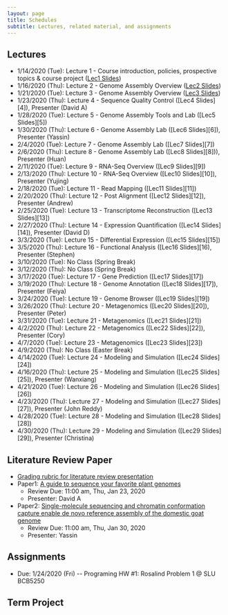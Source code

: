```yaml
---
layout: page
title: Schedules
subtitle: Lectures, related material, and assignments
---
```

## Lectures
 * 1/14/2020 (Tue): Lecture 1 - Course introduction, policies, prospective topics & course project ([Lec1 Slides][1])
 * 1/16/2020 (Thu): Lecture 2 - Genome Assembly Overview ([Lec2 Slides][2])
 * 1/21/2020 (Tue): Lecture 3 - Genome Assembly Overview ([Lec3 Slides][3])
 * 1/23/2020 (Thu): Lecture 4 - Sequence Quality Control ([Lec4 Slides][4]), Presenter (David A)
 * 1/28/2020 (Tue): Lecture 5 - Genome Assembly Tools and Lab ([Lec5 Slides][5])
 * 1/30/2020 (Thu): Lecture 6 - Genome Assembly Lab ([Lec6 Slides][6]), Presenter (Yassin)
 * 2/4/2020 (Tue): Lecture 7 - Genome Assembly Lab ([Lec7 Slides][7])
 * 2/6/2020 (Thu): Lecture 8 - Genome Assembly Lab ([Lec8 Slides][8])), Presenter (Huan)
 * 2/11/2020 (Tue): Lecture 9 - RNA-Seq Overview ([Lec9 Slides][9])
 * 2/13/2020 (Thu): Lecture 10 - RNA-Seq Overview ([Lec10 Slides][10]), Presenter (Yujing)
 * 2/18/2020 (Tue): Lecture 11 - Read Mapping ([Lec11 Slides][11])
 * 2/20/2020 (Thu): Lecture 12 - Post Alignment ([Lec12 Slides][12]), Presenter (Andrew)
 * 2/25/2020 (Tue): Lecture 13 - Transcriptome Reconstruction ([Lec13 Slides][13])
 * 2/27/2020 (Thu): Lecture 14 - Expression Quantification ([Lec14 Slides][14]), Presenter (David D)
 * 3/3/2020 (Tue): Lecture 15 - Differential Expression ([Lec15 Slides][15])
 * 3/5/2020 (Thu): Lecture 16 - Functional Analysis ([Lec16 Slides][16), Presenter (Stephen)
 * 3/10/2020 (Tue): No Class (Spring Break)
 * 3/12/2020 (Thu): No Class (Spring Break)
 * 3/17/2020 (Tue): Lecture 17 - Gene Prediction ([Lec17 Slides][17])
 * 3/19/2020 (Thu): Lecture 18 - Genome Annotation ([Lec18 Slides][17]), Presenter (Feiya)
 * 3/24/2020 (Tue): Lecture 19 - Genome Browser ([Lec19 Slides][19])
 * 3/26/2020 (Thu): Lecture 20 - Metagenomics ([Lec20 Slides][20]), Presenter (Peter)
 * 3/31/2020 (Tue): Lecture 21 - Metagenomics ([Lec21 Slides][21])
 * 4/2/2020 (Thu): Lecture 22 - Metagenomics ([Lec22 Slides][22]), Presenter (Cory)
 * 4/7/2020 (Tue): Lecture 23 - Metagenomics ([Lec23 Slides][23])
 * 4/9/2020 (Thu): No Class (Easter Break)
 * 4/14/2020 (Tue): Lecture 24 - Modeling and Simulation ([Lec24 Slides][24])
 * 4/16/2020 (Thu): Lecture 25 - Modeling and Simulation ([Lec25 Slides][25]), Presenter (Wanxiang)
 * 4/21/2020 (Tue): Lecture 26 - Modeling and Simulation ([Lec26 Slides][26])
 * 4/23/2020 (Thu): Lecture 27 - Modeling and Simulation ([Lec27 Slides][27]), Presenter (John Reddy)
 * 4/28/2020 (Tue): Lecture 28 - Modeling and Simulation ([Lec28 Slides][28])
 * 4/30/2020 (Thu): Lecture 29 - Modeling and Simulation ([Lec29 Slides][29]), Presenter (Christina)

## Literature Review Paper
 * [Grading rubric for literature review presentation]({{site.url}}/Grading_rubric_Literature_Review_Presentation.pdf)
 * Paper1: [A guide to sequence your favorite plant genomes](https://dx.doi.org/10.1002%2Faps3.1030)
   * Review Due: 11:00 am, Thu, Jan 23, 2020
   * Presenter: David A
 * Paper2: [Single-molecule sequencing and chromatin conformation capture enable de novo reference assembly of the domestic goat genome](https://doi.org/10.1038/ng.3802)
   * Review Due: 11:00 am, Thu, Jan 30, 2020
   * Presenter: Yassin

## Assignments 
  * Due: 1/24/2020 (Fri) -- Programing HW #1: Rosalind Problem 1 @ SLU BCB5250

## Term Project 

[1]:{{site.url}}/lectures/BCB5250_Lec01.pdf
[2]:{{site.url}}/lectures/BCB5250_Lec02.pdf
[3]:{{site.url}}/lectures/BCB5250_Lec03.pdf

